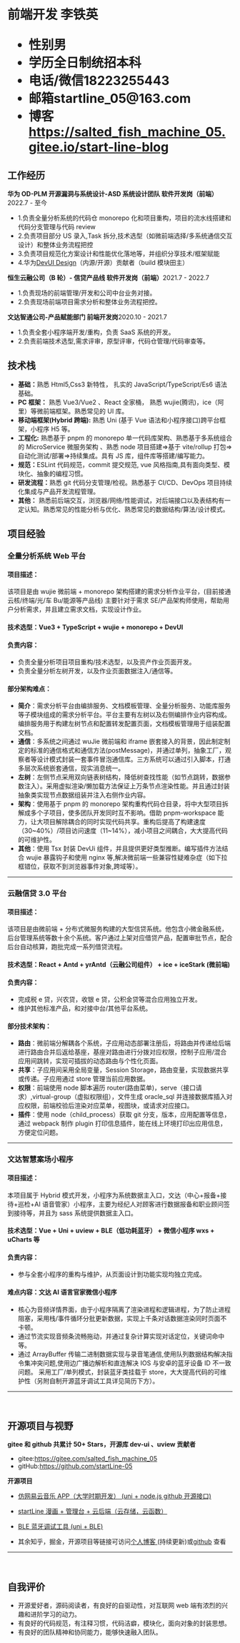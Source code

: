 <h1>
  <span>前端开发</span>
  <span>李铁英</span> <br>
  <ul>
    <li><span>性别</span>男</li>
    <li><span>学历</span>全日制统招本科</li>
    <li><span>电话/微信</span>18223255443</li>
    <li><span>邮箱</span>startline_05@163.com</li>
    <li><span>博客</span><a href="https://salted_fish_machine_05.gitee.io/start-line-blog">https://salted_fish_machine_05.gitee.io/start-line-blog</a></li>
  </ul>
</h1>

## 工作经历

**华为 OD-PLM 开源漏洞与系统设计-ASD 系统设计团队 软件开发岗（前端）**<span class="right">2022.7 - 至今</span><br>

- 1.负责全量分析系统的代码仓 monorepo 化和项目重构，项目的流水线搭建和代码分支管理与代码 review
- 2.负责项目部分 US 录入,Task 拆分,技术选型（如微前端选择/多系统通信交互设计）和整体业务流程把控
- 3.负责项目规范化方案设计和性能优化落地等，并组织分享技术/框架赋能
- 4.华为<a href="https://github.com/DevCloudFE">DevUI Design</a>（内源/开源）贡献者（build 模块田主）

**恒生云融公司（B 轮）- 信贷产品线 软件开发岗（前端）**<span class="right">2021.7 - 2022.7</span><br>

- 1.负责现场的前端管理/开发和公司中台业务对接。
- 2.负责现场前端项目需求分析和整体业务流程把控。
  <br/>

**文达智通公司-产品赋能部门 前端开发岗**<span class="right">2020.10 - 2021.7</span><br>

- 1.负责全套小程序端开发/重构，负责 SaaS 系统的开发。
- 2.负责前端技术选型,需求评审，原型评审，代码仓管理/代码审查等。
  <br/>

## 技术栈

- <b>基础：</b>熟悉 Html5,Css3 新特性， 扎实的 JavaScript/TypeScript/Es6 语法基础。
- <b>PC 框架：</b> 熟悉 Vue3/Vue2 、React 全家桶， 熟悉 wujie(腾讯)，ice（阿里）等微前端框架。熟悉常见的 UI 库。
- <b>移动端框架(Hybrid 跨端):</b> 熟悉 Uni (基于 Vue 语法和小程序接口)跨平台框架，小程序 H5 等。
- <b>工程化:</b> 熟悉基于 pnpm 的 monorepo 单一代码库架构、熟悉基于多系统组合的 MicroService 微服务架构 、熟悉 node 项目搭建=>基于 vite/rollup 打包=>自动化测试/部署=>持续集成。具有 JS 库，组件库等搭建/编写能力。
- <b>规范：</b>ESLint 代码规范，commit 提交规范, vue 风格指南,具有面向类型、模块化、抽象的编程习惯。
- <b>研发流程：</b>熟悉 git 代码分支管理/检视。熟悉基于 CI/CD、DevOps 项目持续化集成与产品开发流程管理。
- <b>其他：</b> 熟悉前后端交互，浏览器/网络/性能调试，对后端接口以及表结构有一定认知。熟悉常见的性能分析与优化、熟悉常见的数据结构/算法/设计模式。

## 项目经验

### **全量分析系统 Web 平台**

#### **项目描述**：

该项目是由 wujie 微前端 + monorepo 架构搭建的需求分析作业平台，(目前接通云核/终端/光/车 Bu/能源等产品线) 主要针对于需求 SE/产品架构师使用，帮助用户分析需求，并且建立需求文档，实现设计作业。

#### 技术选型：Vue3 + TypeScript + wujie + monorepo + DevUI

#### 负责内容：

- 负责全量分析项目项目重构/技术选型，以及资产作业页面开发。
- 负责全量分析左树开发，以及作业页面数据注入/通信等。

#### 部分架构难点：

- **简介**：需求分析平台由编排服务、文档模板管理、全量分析服务、功能库服务等子模块组成的需求分析平台。平台主要有左树以及右侧编排作业内容构成。编排服务用于构建左树节点和配置转发配置页面，文档模板管理用于组装配置文档。
- **通信**：多系统之间通过 wuJie 微前端和 iframe 嵌套接入的背景，因此制定制定的标准的通信格式和通信方法(postMessage)，并通过单列，抽象工厂，观察者等设计模式封装一套事件冒泡通信库。三方系统可以通过引入脚本，打通多层次系统嵌套通信，现实消息统一。
- **左树**：左侧节点采用双向链表树结构，降低树查找性能（如节点跳转，数据参数注入）。采用虚拟渲染/懒加载方法保证上万条节点渲染性能。并且通过封装抽象类实现节点数据组装并注入右侧作业内容。
- **架构**：使用基于 pnpm 的 monorepo 架构重构代码仓目录，将中大型项目拆解成多个子项目，使多团队开发同时互不影响。借助 pnpm-workspace 能力，让大项目解除耦合的同时实现代码共享。重构后提高了构建速度（30~40%）/项目访问速度（11~14%），减小项目之间耦合，大大提高代码的可维护性。
- **其他**：使用 Tsx 封装 DevUi 组件，并且提供更好类型推断。编写插件方法结合 wujie 暴露钩子和使用 nginx 等,解决微前端一些兼容性疑难杂症（如下拉框错位，获取不到浏览器事件对象,跨域等）。

---

### **云融信贷 3.0 平台**

#### **项目描述**：

该项目是由微前端 + 分布式微服务构建的大型信贷系统。他包含小微金融系统，后台管理系统等数十余个系统。客户通过上架对应借贷产品，配置审批节点，配合后台自动核算，跑批完成一系列借贷流程。

#### 技术选型：React + Antd + yrAntd（云融公司组件） + ice + iceStark (微前端)

#### 负责内容：

- 完成税 e 贷，兴农贷，收银 e 贷，公积金贷等混合应用独立开发。
- 维护其他标准产品，和对接中台/其他平台系统。

#### 部分技术架构：

- **路由**：微前端分解耦各个系统，子应用动态部署注册后，将路由并传递给后端进行路由合并后返给基座，基座对路由进行分拨对应权限，控制子应用/混合应用间跳转，实现可插拔的动态路由与个性化页面。
- **共享**：子应用间采用全局变量，Session Storage，路由变量，实现数据共享或传递。子应用通过 store 管理当前应用数据。
- **权限**：前端使用 node 脚本遍历 router(路由菜单)，serve（接口请求）,virtual-group（虚拟权限组），文件生成 oracle_sql 并连接数据库插入对应权限，前端校验后渲染对应菜单，视图块，或请求对应接口。
- **插件**：使用 node（child_process）获取 git 分支，版本，应用配置等信息，通过 webpack 制作 plugin 打印信息插件，能在线上环境打印出应用信息，方便定位问题。

---

### 文达智慧案场小程序

#### 项目描述：

本项目属于 Hybrid 模式开发，小程序为系统数据主入口，文达（中心+报备+接待+巡检+AI 语音管家）小程序，主要为经纪人对顾客进行数据报备和职业顾问签到接待等，并且为 sass 系统提供数据主入口。

#### 技术选型：**Vue + Uni + uview + BLE（低功耗蓝牙） + 微信小程序 wxs + uCharts 等**

#### 负责内容：

- 参与全套小程序的重构与维护，从页面设计到功能实现均独立完成。

#### 难点内容：文达 AI 语言官家微信小程序

- 核心为音频详情界面，由于小程序隔离了渲染进程和逻辑进程，为了防止进程阻塞，采用栈/事件循环分批更新数据，实现上千条对话数据渲染同时页面不卡顿。
- 通过节流实现音频条流畅拖动，并通过复杂计算实现对话定位，关键词命中等。
- 通过 ArrayBuffer 传输二进制数据实现与录音笔通信,使用队列数据结构解决指令集冲突问题,使用边广播边解析和直连解决 IOS 与安卓的蓝牙设备 ID 不一致问题。
  采用工厂/单列模式，封装蓝牙类挂载于 store，大大提高代码的可维护性（另附自制开源蓝牙调试工具详见简历下方）。

---

<br>

## 开源项目与视野

**gitee 和 github 共累计 50+ Stars，开源库 dev-ui 、uview 贡献者**

- gitee:<a href="https://gitee.com/salted_fish_machine_05">https://gitee.com/salted_fish_machine_05</a>
- gitHub:<a href="https://github.com/startLine-05">https://github.com/startLine-05</a>

**开源项目**

- <a href="https://gitee.com/salted_fish_machine_05/uni-app-wangyiyun">仿网易云音乐 APP（大学时期开发） (uni + node.js github 开源接口)</a>
- <a href="https://github.com/startLine-05/startline-caricature-client">startLine 漫画 + 管理台 + 云后端（云存储，云函数）</a>
- <a href="https://github.com/startLine-05/uni-BLE">BLE 蓝牙调试工具 (uni + BLE)</a>

- 其余知乎，掘金，开源项目等链接可访问<a href="https://salted_fish_machine_05.gitee.io/start-line-blog">个人博客 </a>(持续更新)或<a href="https://github.com/startLine-05">github</a> 查看

---

<br>

## 自我评价

- 开源爱好者，源码阅读者，有良好的自驱动性，对互联网 web 端有浓烈的兴趣和进阶学习的动力。
- 有良好的代码规范，有注释习惯，代码洁癖，模块化，面向对象的封装思想。
- 有良好的团队精神和协同能力，能够快速融入团队。
